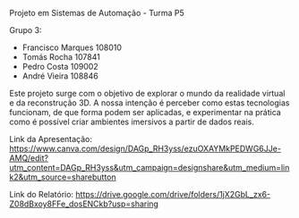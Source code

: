 Projeto em Sistemas de Automação - Turma P5

Grupo 3:
- Francisco Marques 108010
- Tomás Rocha 107841
- Pedro Costa 109002
- André Vieira 108846

Este projeto surge com o objetivo de explorar o mundo da realidade virtual e da reconstrução 3D. A nossa intenção é perceber como estas tecnologias funcionam, 
de que forma podem ser aplicadas, e experimentar na prática como é possível criar ambientes imersivos a partir de dados reais.

Link da Apresentação: https://www.canva.com/design/DAGp_RH3yss/ezuOXAYMkPEDWG6JJe-AMQ/edit?utm_content=DAGp_RH3yss&utm_campaign=designshare&utm_medium=link2&utm_source=sharebutton

Link do Relatório: https://drive.google.com/drive/folders/1jX2GbL_zx6-Z08dBxoy8FFe_dosENCkb?usp=sharing

